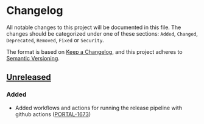 # Changelog

All notable changes to this project will be documented in this file. The changes should be categorized under one of
these sections: `Added`, `Changed`, `Deprecated`, `Removed`, `Fixed` or `Security`.

The format is based on [Keep a Changelog](https://keepachangelog.com/en/1.0.0/),
and this project adheres to [Semantic Versioning](https://semver.org/spec/v2.0.0.html).

## [Unreleased]

### Added

- Added workflows and actions for running the release pipeline with github actions ([PORTAL-1673](https://inventage-all.atlassian.net/browse/PORTAL-1673))

[unreleased]: https://github.com/uniport/workflows/compare/73134d30c856eaabc9c891492f265b896517382c...main
